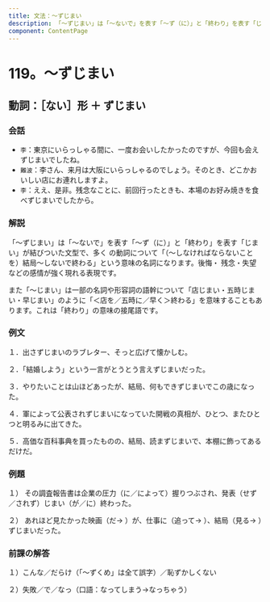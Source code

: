 ```yaml
---
title: 文法：～ずじまい
description: 「～ずじまい」は「～ないで」を表す「～ず（に）」と「終わり」を表す「じまい」が結びついた文型で、多く の動詞について「（～しなければならないことを）結局～しないで終わる」という意味の名詞になります。後悔・ 残念・失望などの感情が強く現れる表現です。
component: ContentPage
---
```



# 119。～ずじまい
## 動詞：［ない］形 ＋ ずじまい
### 会話
- `李`：東京にいらっしゃる間に、一度お会いしたかったのですが、今回も会えずじまいでしたね。
- `難波`：李さん、来月は大阪にいらっしゃるのでしょう。そのとき、どこかおいしい店にお連れしますよ。
- `李`：ええ、是非。残念なことに、前回行ったときも、本場のお好み焼きを食べずじまいでしたから。

### 解説
「～ずじまい」は「～ないで」を表す「～ず（に）」と「終わり」を表す「じまい」が結びついた文型で、多く の動詞について「（～しなければならないことを）結局～しないで終わる」という意味の名詞になります。後悔・ 残念・失望などの感情が強く現れる表現です。

また「～じまい」は一部の名詞や形容詞の語幹について「店じまい・五時じまい・早じまい」のように「＜店を／五時に／早く＞終わる」を意味することもあります。これは「終わり」の意味の接尾語です。

### 例文
１．出さずじまいのラブレター、そっと広げて懐かしむ。

２．「結婚しよう」という一言がとうとう言えずじまいだった。

３．やりたいことは山ほどあったが、結局、何もできずじまいでこの歳になった。

４．軍によって公表されずじまいになっていた開戦の真相が、ひとつ、またひとつと明るみに出てきた。

５．高価な百科事典を買ったものの、結局、読まずじまいで、本棚に飾ってあるだけだ。
### 例題
１） その調査報告書は企業の圧力（に／によって）握りつぶされ、発表（せず／されず）じまい（が／に）終わった。

２） あれほど見たかった映画（だ→ ）が、仕事に（追って→ ）、結局（見る→ ）ずじまいだった。      
### 前課の解答
１）こんな／だらけ（「～ずくめ」は全て誤字）／恥ずかしくない

２）失敗／で／なっ（口語：なってしまう→なっちゃう）
